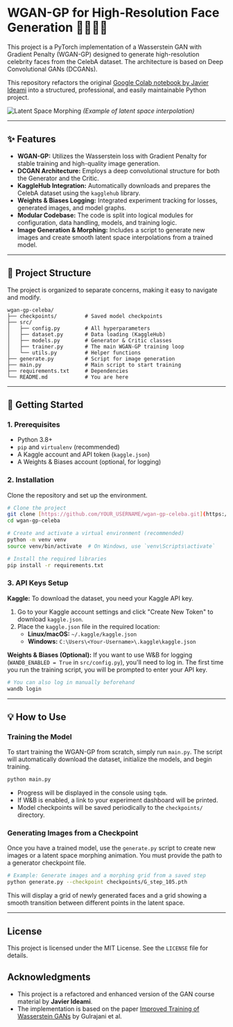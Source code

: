 # WGAN-GP for High-Resolution Face Generation 👱‍♀️👨‍🦰

This project is a PyTorch implementation of a Wasserstein GAN with Gradient Penalty (WGAN-GP) designed to generate high-resolution celebrity faces from the CelebA dataset. The architecture is based on Deep Convolutional GANs (DCGANs).

This repository refactors the original [Google Colab notebook by Javier Ideami](https://colab.research.google.com/drive/11rmZGb1qvyddLSmqBuLMn8fC87nmmwSc) into a structured, professional, and easily maintainable Python project.

![Latent Space Morphing](https://i.imgur.com/uQAmIS4.gif)
*(Example of latent space interpolation)*

---

## ✨ Features

-   **WGAN-GP:** Utilizes the Wasserstein loss with Gradient Penalty for stable training and high-quality image generation.
-   **DCGAN Architecture:** Employs a deep convolutional structure for both the Generator and the Critic.
-   **KaggleHub Integration:** Automatically downloads and prepares the CelebA dataset using the `kagglehub` library.
-   **Weights & Biases Logging:** Integrated experiment tracking for losses, generated images, and model graphs.
-   **Modular Codebase:** The code is split into logical modules for configuration, data handling, models, and training logic.
-   **Image Generation & Morphing:** Includes a script to generate new images and create smooth latent space interpolations from a trained model.

---

## 📂 Project Structure

The project is organized to separate concerns, making it easy to navigate and modify.

```
wgan-gp-celeba/
├── checkpoints/         # Saved model checkpoints
├── src/
│   ├── config.py        # All hyperparameters
│   ├── dataset.py       # Data loading (KaggleHub)
│   ├── models.py        # Generator & Critic classes
│   ├── trainer.py       # The main WGAN-GP training loop
│   └── utils.py         # Helper functions
├── generate.py          # Script for image generation
├── main.py              # Main script to start training
├── requirements.txt     # Dependencies
└── README.md            # You are here
```

---

## 🚀 Getting Started

### 1. Prerequisites

-   Python 3.8+
-   `pip` and `virtualenv` (recommended)
-   A Kaggle account and API token (`kaggle.json`)
-   A Weights & Biases account (optional, for logging)

### 2. Installation

Clone the repository and set up the environment.

```bash
# Clone the project
git clone [https://github.com/YOUR_USERNAME/wgan-gp-celeba.git](https://github.com/YOUR_USERNAME/wgan-gp-celeba.git)
cd wgan-gp-celeba

# Create and activate a virtual environment (recommended)
python -m venv venv
source venv/bin/activate  # On Windows, use `venv\Scripts\activate`

# Install the required libraries
pip install -r requirements.txt
```

### 3. API Keys Setup

**Kaggle:**
To download the dataset, you need your Kaggle API key.
1.  Go to your Kaggle account settings and click "Create New Token" to download `kaggle.json`.
2.  Place the `kaggle.json` file in the required location:
    -   **Linux/macOS:** `~/.kaggle/kaggle.json`
    -   **Windows:** `C:\Users\<Your-Username>\.kaggle\kaggle.json`

**Weights & Biases (Optional):**
If you want to use W&B for logging (`WANDB_ENABLED = True` in `src/config.py`), you'll need to log in. The first time you run the training script, you will be prompted to enter your API key.

```bash
# You can also log in manually beforehand
wandb login
```

---

## 💡 How to Use

### Training the Model

To start training the WGAN-GP from scratch, simply run `main.py`. The script will automatically download the dataset, initialize the models, and begin training.

```bash
python main.py
```

-   Progress will be displayed in the console using `tqdm`.
-   If W&B is enabled, a link to your experiment dashboard will be printed.
-   Model checkpoints will be saved periodically to the `checkpoints/` directory.

### Generating Images from a Checkpoint

Once you have a trained model, use the `generate.py` script to create new images or a latent space morphing animation. You must provide the path to a generator checkpoint file.

```bash
# Example: Generate images and a morphing grid from a saved step
python generate.py --checkpoint checkpoints/G_step_105.pth
```
This will display a grid of newly generated faces and a grid showing a smooth transition between different points in the latent space.

---

## License

This project is licensed under the MIT License. See the `LICENSE` file for details.

## Acknowledgments

-   This project is a refactored and enhanced version of the GAN course material by **Javier Ideami**.
-   The implementation is based on the paper [Improved Training of Wasserstein GANs](https://arxiv.org/abs/1704.00028) by Gulrajani et al.
